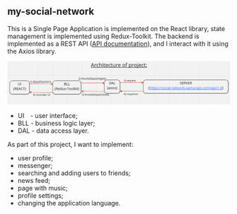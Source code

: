 ## my-social-network

This is a Single Page Application is implemented on the React library, state management is implemented using Redux-Toolkit.
The backend is implemented as a REST API ([API documentation](https://social-network.samuraijs.com/docs)), and I interact with it using the Axios library.

![project architecture](https://github.com/tema-skakun/my-social-network/blob/main/public/architecture_of_project.png)

 - UI - user interface;
 - BLL - business logic layer;
 - DAL - data access layer.

As part of this project, I want to implement:
  - user profile;
  - messenger;
  - searching and adding users to friends;
  - news feed;
  - page with music;
  - profile settings;
  - changing the application language.
